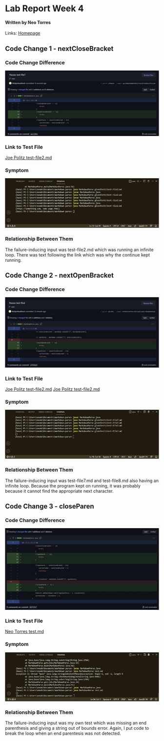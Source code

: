 # **Lab Report Week 4**
#### Written by Neo Torres

Links:
[Homepage](https://nickpizzablock.github.io/cse15l-lab-reports/)

<!-- Pick three code changes that your group worked on in labs 3 and 4 in order to fix a bug; these should be stored as commits on someone’s repository. Fork the repository so you have your own copy with all the work your group did if you haven’t already. -->


## Code Change 1 - nextCloseBracket
### Code Change Difference
![Image](lrw4img/nextCloseBracketCode.jpg)
### Link to Test File
[Joe Politz test-file2.md](https://github.com/ucsd-cse15l-w22/markdown-parse/blob/main/test-file2.md)
### Symptom
![Image](lrw4img/openBracketTerm.jpg)
### Relationship Between Them
The failure-inducing input was test-file2.md which was running an infinite loop. There was text following the link which was why the continue kept running.

## Code Change 2 - nextOpenBracket
### Code Change Difference
![Image](lrw4img/openBracketCode.jpg)
### Link to Test File
[Joe Politz test-file2.md](https://github.com/ucsd-cse15l-w22/markdown-parse/blob/main/test-file7.md)
[Joe Politz test-file2.md](https://github.com/ucsd-cse15l-w22/markdown-parse/blob/main/test-file8.md)
### Symptom
![Image](lrw4img/nextCloseBracketTerm.jpg)
### Relationship Between Them
The failure-inducing input was test-file7.md and test-file8.md also having an infinite loop. Because the program kept on running, it was probably because it cannot find the appropriate next character.

## Code Change 3 - closeParen
### Code Change Difference
![Image](lrw4img/closeParenCode.jpg)
### Link to Test File
[Neo Torres test.md](https://github.com/Nickpizzablock/markdown-parse/blob/main/new.md)
### Symptom
![Image](lrw4img/closeParenTerm.jpg)
### Relationship Between Them
The failure-inducing input was my own test which was missing an end parenthesis and giving a string out of bounds error. Again, I put code to break the loop when an end parentesis was not detected.